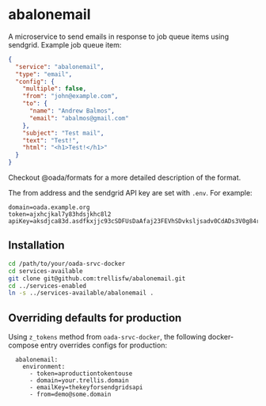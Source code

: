 # abalonemail

A microservice to send emails in response to job queue items using sendgrid.
Example job queue item:

```json
{
  "service": "abalonemail",
  "type": "email",
  "config": {
    "multiple": false,
    "from": "john@example.com",
    "to": {
      "name": "Andrew Balmos",
      "email": "abalmos@gmail.com"
    },
    "subject": "Test mail",
    "text": "Test!",
    "html": "<h1>Test!</h1>"
  }
}
```

Checkout @oada/formats for a more detailed description of the format.

The from address and the sendgrid API key are set with `.env`. For example:

```env
domain=oada.example.org
token=ajxhcjkal7y83hdsjkhc8l2
apiKey=aksdjca83d.asdfkxjjc93cSDFUsDaAfaj23FEVhSDvksljsadv0CdADs3V0g84rjksdf
```

## Installation

```bash
cd /path/to/your/oada-srvc-docker
cd services-available
git clone git@github.com:trellisfw/abalonemail.git
cd ../services-enabled
ln -s ../services-available/abalonemail .
```

## Overriding defaults for production

Using `z_tokens` method from `oada-srvc-docker`, the following docker-compose entry overrides configs for production:

```docker-compose
  abalonemail:
    environment:
      - token=aproductiontokentouse
      - domain=your.trellis.domain
      - emailKey=thekeyforsendgridsapi
      - from=demo@some.domain
```
